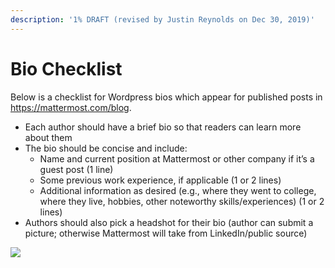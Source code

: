 ```yaml
---
description: '1% DRAFT (revised by Justin Reynolds on Dec 30, 2019)'
---
```


# Bio Checklist

Below is a checklist for Wordpress bios which appear for published posts in https://mattermost.com/blog.

* Each author should have a brief bio so that readers can learn more about them
* The bio should be concise and include:
  * Name and current position at Mattermost or other company if it’s a guest post \(1 line\)
  * Some previous work experience, if applicable \(1 or 2 lines\)
  * Additional information as desired \(e.g., where they went to college, where they live, hobbies, other noteworthy skills/experiences\) \(1 or 2 lines\)
* Authors should also pick a headshot for their bio \(author can submit a picture; otherwise Mattermost will take from LinkedIn/public source\)

![](https://lh6.googleusercontent.com/_zZKZiD5AdLi9Uhix8oL-qL-20dJXKA8obCTBXVUzjKmZevCfXWaezk1b4_JDPkbkZpIhxWdfWEO1mXkMwB5H3jd-ClsThxM1IB01yOoVWA2w9wAsY4jW-pBZEv2Ucxtft1Tkvwt)

